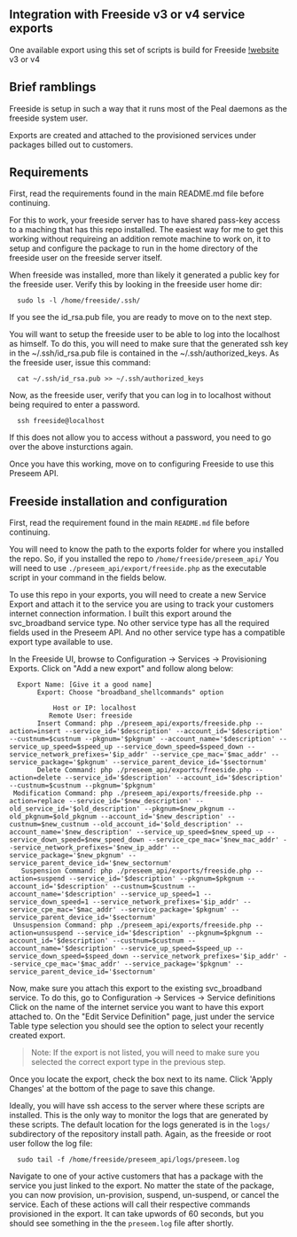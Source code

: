 ## Integration with Freeside v3 or v4 service exports

One available export using this set of scripts is build for Freeside [!website](https://github.com/freeside/Freeside) v3 or v4

## Brief ramblings

Freeside is setup in such a way that it runs most of the Peal daemons as the freeside system user.

Exports are created and attached to the provisioned services under packages billed out to customers.

## Requirements

First, read the requirements found in the main README.md file before continuing.

For this to work, your freeside server has to have shared pass-key access to a maching that has this repo installed.  The easiest way for me to get this working without requireing an addition remote machine to work on, it to setup and configure the package to run in the home directory of the freeside user on the freeside server itself.

When freeside was installed, more than likely it generated a public key for the freeside user.  Verify this by looking in the freeside user home dir:

```
  sudo ls -l /home/freeside/.ssh/
```

If you see the id_rsa.pub file, you are ready to move on to the next step.

You will want to setup the freeside user to be able to log into the localhost as himself.  To do this, you will need to make sure that the generated ssh key in the ~/.ssh/id_rsa.pub file is contained in the ~/.ssh/authorized_keys.  As the freeside user, issue this command:

```
  cat ~/.ssh/id_rsa.pub >> ~/.ssh/authorized_keys
```

Now, as the freeside user, verify that you can log in to localhost without being required to enter a password.

```
  ssh freeside@localhost
```

If this does not allow you to access without a password, you need to go over the above insturctions again.

Once you have this working, move on to configuring Freeside to use this Preseem API.

## Freeside installation and configuration

First, read the requirement found in the main `README.md` file before continuing.

You will need to know the path to the exports folder for where you installed the repo.  So, if you installed the repo to `/home/freeside/preseem_api/`  You will need to use `./preseem_api/export/freeside.php` as the executable script in your command in the fields below.

To use this repo in your exports, you will need to create a new Service Export and attach it to the service you are using to track your customers internet connection information.  I built this export around the svc_broadband service type.  No other service type has all the required fields used in the Preseem API.  And no other service type has a compatible export type available to use.

In the Freeside UI, browse to Configuration -> Services -> Provisioning Exports.  Click on "Add a new export" and follow along below:

```
  Export Name: [Give it a good name]
       Export: Choose "broadband_shellcommands" option

           Host or IP: localhost
          Remote User: freeside
       Insert Command: php ./preseem_api/exports/freeside.php --action=insert --service_id='$description' --account_id='$description' --custnum=$custnum --pkgnum='$pkgnum' --account_name='$description' --service_up_speed=$speed_up --service_down_speed=$speed_down --service_network_prefixes='$ip_addr' --service_cpe_mac='$mac_addr' --service_package='$pkgnum' --service_parent_device_id='$sectornum'
       Delete Command: php ./preseem_api/exports/freeside.php --action=delete --service_id='$description' --account_id='$description' --custnum=$custnum --pkgnum='$pkgnum'
 Modification Command: php ./preseem_api/exports/freeside.php --action=replace --service_id='$new_description' --old_service_id='$old_description' --pkgnum=$new_pkgnum --old_pkgnum=$old_pkgnum --account_id='$new_description' --custnum=$new_custnum --old_account_id='$old_description' --account_name='$new_description' --service_up_speed=$new_speed_up --service_down_speed=$new_speed_down --service_cpe_mac='$new_mac_addr' --service_network_prefixes='$new_ip_addr' --service_package='$new_pkgnum' --service_parent_device_id='$new_sectornum'
   Suspension Command: php ./preseem_api/exports/freeside.php --action=suspend --service_id='$description' --pkgnum=$pkgnum --account_id='$description' --custnum=$custnum --account_name='$description' --service_up_speed=1 --service_down_speed=1 --service_network_prefixes='$ip_addr' --service_cpe_mac='$mac_addr' --service_package='$pkgnum' --service_parent_device_id='$sectornum'
 Unsuspension Command: php ./preseem_api/exports/freeside.php --action=unsuspend --service_id='$description' --pkgnum=$pkgnum --account_id='$description' --custnum=$custnum --account_name='$description' --service_up_speed=$speed_up --service_down_speed=$speed_down --service_network_prefixes='$ip_addr' --service_cpe_mac='$mac_addr' --service_package='$pkgnum' --service_parent_device_id='$sectornum'
```

Now, make sure you attach this export to the existing svc_broadband service.  To do this, go to Configuration -> Services -> Service definitions  Click on the name of the internet service you want to have this export attached to.  On the "Edit Service Definition" page, just under the service Table type selection you should see the option to select your recently created export.

> Note: If the export is not listed, you will need to make sure you selected the correct export type in the previous step.

Once you locate the export, check the box next to its name.  Click 'Apply Changes' at the bottom of the page to save this change.

Ideally, you will have ssh access to the server where these scripts are installed.  This is the only way to monitor the logs that are generated by these scripts.  The default location for the logs generated is in the `logs/` subdirectory of the repository install path.  Again, as the freeside or root user follow the log file:

```
  sudo tail -f /home/freeside/preseem_api/logs/preseem.log
```

Navigate to one of your active customers that has a package with the service you just linked to the export.  No matter the state of the package, you can now provision, un-provision, suspend, un-suspend, or cancel the service.  Each of these actions will call their respective commands provisioned in the export.  It can take upwords of 60 seconds, but you should see something in the the `preseem.log` file after shortly.
